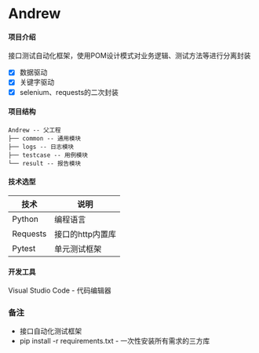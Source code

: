 # Andrew

#### 项目介绍

接口测试自动化框架，使用POM设计模式对业务逻辑、测试方法等进行分离封装
- [x] 数据驱动
- [x] 关键字驱动
- [x] selenium、requests的二次封装

#### 项目结构

```
Andrew -- 父工程
├── common -- 通用模块
├── logs -- 日志模块
├── testcase -- 用例模块
└── result -- 报告模块
```

#### 技术选型

| 技术                 | 说明                                                         
| -------------------- | ---------------------------
| Python               | 编程语言     
| Requests             | 接口的http内置库
| Pytest               | 单元测试框架

#### 开发工具

Visual Studio Code - 代码编辑器

### 备注

* 接口自动化测试框架
* pip install -r requirements.txt - 一次性安装所有需求的三方库
